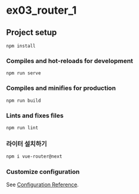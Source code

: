 # ex03_router_1

## Project setup
```
npm install
```

### Compiles and hot-reloads for development
```
npm run serve
```

### Compiles and minifies for production
```
npm run build
```

### Lints and fixes files
```
npm run lint
```

### 라이터 설치하기

```bash
npm i vue-router@next
```


### Customize configuration
See [Configuration Reference](https://cli.vuejs.org/config/).
